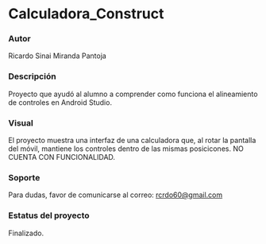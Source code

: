 # Calculadora_Construct

### Autor
Ricardo Sinai Miranda Pantoja

### Descripción
Proyecto que ayudó al alumno a comprender como funciona el alineamiento de controles en Android Studio.

### Visual
El proyecto muestra una interfaz de una calculadora que, al rotar la pantalla del móvil, mantiene los controles dentro de las mismas posicicones.
NO CUENTA CON FUNCIONALIDAD.


### Soporte
Para dudas, favor de comunicarse al correo: rcrdo60@gmail.com

### Estatus del proyecto
Finalizado.
